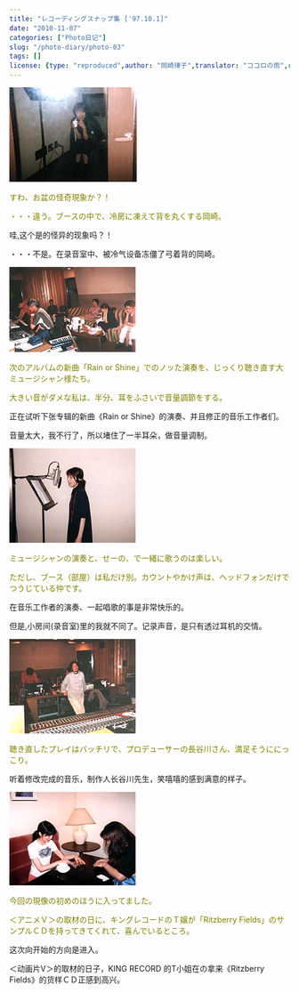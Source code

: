 ```yaml
---
title: "レコーディングスナップ集 ['97.10.1]"
date: "2010-11-07"
categories: ["Photo日记"]
slug: "/photo-diary/photo-03"
tags: []
license: {type: "reproduced",author: "岡崎律子",translator: "ココロの雨",reproduced-url: "http://www.ne.jp/asahi/okazaki/book/photo/photo3.html",reproduced-website: "岡崎律子Book"}
---
```


[![](./images/studio1.jpg "studio1")](./images/studio1.jpg)

<span style="color: #808000;">すわ、お盆の怪奇現象か？！</span>

<span style="color: #808000;">・・・違う。ブースの中で、冷房に凍えて背を丸くする岡崎。</span>

哇,这个是的怪异的现象吗？！

・・・不是。在录音室中、被冷气设备冻僵了弓着背的岡崎。

[![](./images/studio2.jpg "studio2")](./images/studio2.jpg)

<span style="color: #808000;">次のアルバムの新曲「Rain or Shine」でのノッた演奏を、じっくり聴き直す大ミュージシャン様たち。</span>

<span style="color: #808000;">大きい音がダメな私は、半分、耳をふさいで音量調節をする。</span>

正在试听下张专辑的新曲《Rain or Shine》的演奏、并且修正的音乐工作者们。

音量太大，我不行了，所以堵住了一半耳朵，做音量调制。

[![](./images/studio3.jpg "studio3")](./images/studio3.jpg)

<span style="color: #808000;">ミュージシャンの演奏と、せーの、で一緒に歌うのは楽しい。</span>

<span style="color: #808000;">ただし、ブース（部屋）は私だけ別。カウントやかけ声は、ヘッドフォンだけでつうじている仲です。</span>

在音乐工作者的演奏、一起唱歌的事是非常快乐的。

但是,小房间(录音室)里的我就不同了。记录声音，是只有透过耳机的交情。

[![](./images/studio4.jpg "studio4")](./images/studio4.jpg)

<span style="color: #808000;">聴き直したプレイはバッチリで、プロデューサーの長谷川さん、満足そうににっこり。</span>

听着修改完成的音乐，制作人长谷川先生，笑嘻嘻的感到满意的样子。

[![](./images/studio5.jpg "studio5")](./images/studio5.jpg)

<span style="color: #808000;">今回の現像の初めのほうに入ってました。</span>

<span style="color: #808000;">＜アニメＶ＞の取材の日に、キングレコードのＴ嬢が「Ritzberry Fields」のサンプルＣＤを持ってきてくれて、喜んでいるところ。</span>

这次向开始的方向是进入。

＜动画片V＞的取材的日子，KING RECORD 的T小姐在の拿来《Ritzberry Fields》的货样ＣＤ正感到高兴。

